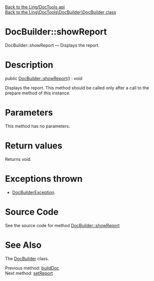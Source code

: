[Back to the Ling/DocTools api](https://github.com/lingtalfi/DocTools/blob/master/doc/api/Ling/DocTools.md)<br>
[Back to the Ling\DocTools\DocBuilder\DocBuilder class](https://github.com/lingtalfi/DocTools/blob/master/doc/api/Ling/DocTools/DocBuilder/DocBuilder.md)


DocBuilder::showReport
================



DocBuilder::showReport — Displays the report.




Description
================


public [DocBuilder::showReport](https://github.com/lingtalfi/DocTools/blob/master/doc/api/Ling/DocTools/DocBuilder/DocBuilder/showReport.md)() : void




Displays the report.
This method should be called only after a call to the prepare method of this instance.




Parameters
================

This method has no parameters.


Return values
================

Returns void.


Exceptions thrown
================

- [DocBuilderException](https://github.com/lingtalfi/DocTools/blob/master/doc/api/Ling/DocTools/Exception/DocBuilderException.md).&nbsp;







Source Code
===========
See the source code for method [DocBuilder::showReport](https://github.com/lingtalfi/DocTools/blob/master/DocBuilder/DocBuilder.php#L95-L101)


See Also
================

The [DocBuilder](https://github.com/lingtalfi/DocTools/blob/master/doc/api/Ling/DocTools/DocBuilder/DocBuilder.md) class.

Previous method: [buildDoc](https://github.com/lingtalfi/DocTools/blob/master/doc/api/Ling/DocTools/DocBuilder/DocBuilder/buildDoc.md)<br>Next method: [setReport](https://github.com/lingtalfi/DocTools/blob/master/doc/api/Ling/DocTools/DocBuilder/DocBuilder/setReport.md)<br>

